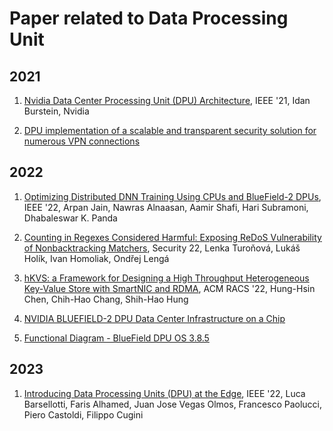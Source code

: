 # Paper related to Data Processing Unit

## 2021

1. [Nvidia Data Center Processing Unit (DPU) Architecture](https://ieeexplore.ieee.org/stamp/stamp.jsp?tp=&arnumber=9567066), IEEE '21, Idan Burstein, Nvidia

2. [DPU implementation of a scalable and transparent security solution for numerous VPN connections](https://rp.os3.nl/2020-2021/p37/report.pdf)

## 2022

1. [Optimizing Distributed DNN Training Using CPUs and BlueField-2 DPUs](https://ieeexplore.ieee.org/stamp/stamp.jsp?tp=&arnumber=9665228), IEEE '22, Arpan Jain, Nawras Alnaasan, Aamir Shafi, Hari Subramoni, Dhabaleswar K. Panda

2. [Counting in Regexes Considered Harmful: Exposing ReDoS Vulnerability of Nonbacktracking Matchers](https://www.usenix.org/system/files/sec22-turonova.pdf), Security 22, Lenka Turoňová, Lukáš Holík, Ivan Homoliak, Ondřej Lengá

3. [hKVS: a Framework for Designing a High Throughput Heterogeneous Key-Value Store with SmartNIC and RDMA](https://dl.acm.org/doi/pdf/10.1145/3538641.3561495), ACM RACS '22, Hung-Hsin Chen, Chih-Hao Chang, Shih-Hao Hung

4. [NVIDIA BLUEFIELD-2 DPU Data Center Infrastructure on a Chip](https://www.nvidia.com/content/dam/en-zz/Solutions/Data-Center/documents/datasheet-nvidia-bluefield-2-dpu.pdf)

5. [Functional Diagram - BlueField DPU OS 3.8.5](https://docs.nvidia.com/networking/display/BlueFieldDPUOSv385/Functional+Diagram)


## 2023

1. [Introducing Data Processing Units (DPU) at the Edge](https://ieeexplore.ieee.org/stamp/stamp.jsp?tp=&arnumber=9868927), IEEE '22, Luca Barsellotti, Faris Alhamed, Juan Jose Vegas Olmos, Francesco Paolucci, Piero Castoldi, Filippo Cugini



